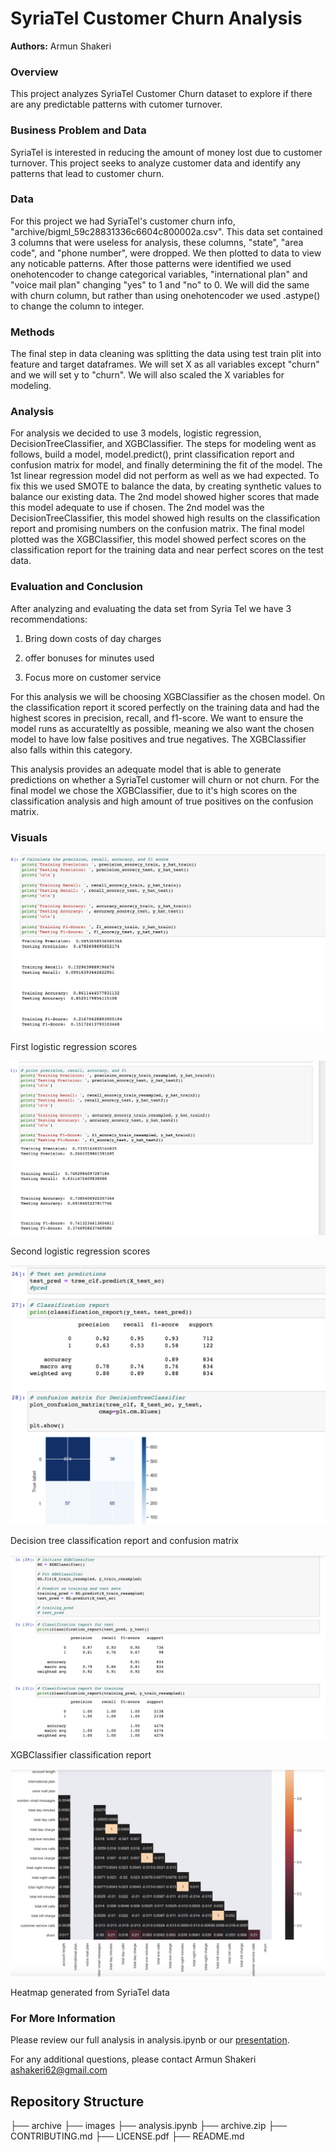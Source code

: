 
# SyriaTel Customer Churn Analysis
**Authors:** Armun Shakeri


### Overview

This project analyzes SyriaTel Customer Churn dataset to explore if there are any predictable patterns with cutomer turnover.

### Business Problem and Data

SyriaTel is interested in reducing the amount of money lost due to customer turnover. This project seeks to analyze customer data and identify any patterns that lead to customer churn. 


### Data

For this project we had SyriaTel's customer churn info, "archive/bigml_59c28831336c6604c800002a.csv". This data set contained 3 columns that were useless for analysis, these columns, "state", "area code", and "phone number", were dropped. We then plotted to data to view any noticable patterns. After those patterns were identified we used onehotencoder to change categorical variables,  "international plan" and "voice mail plan" changing "yes" to 1 and "no" to 0. We will did the same with churn column, but rather than using onehotencoder we used .astype() to change the column to integer. 

### Methods 

The final step in data cleaning was splitting the data using test train plit into feature and target dataframes. We will set X as all variables except "churn" and we will set y to "churn". We will also scaled the X variables for modeling.

### Analysis 

For analysis we decided to use 3 models, logistic regression, DecisionTreeClassifier, and XGBClassifier. The steps for modeling went as follows, build a model, model.predict(), print classification report and confusion matrix for model, and finally determining the fit of the model. The 1st linear regression model did not perform as well as we had expected. To fix this we used SMOTE to balance the data, by creating synthetic values to balance our existing data. The 2nd model showed higher scores that made this model adequate to use if chosen. The 2nd model was the DecisionTreeClassifier, this model showed high results on the classification report and promising numbers on the confusion matrix. The final model plotted was the XGBClassifier, this model showed perfect scores on the classification report for the training data and near perfect scores on the test data. 

### Evaluation and Conclusion 

After analyzing and evaluating the data set from Syria Tel we have 3 recommendations:

1) Bring down costs of day charges

2) offer bonuses for minutes used 

2) Focus more on customer service 

For this analysis we will be choosing XGBClassifier as the chosen model. On the classification report it scored perfectly on the training data and had the highest scores in precision, recall, and f1-score. We want to ensure the model runs as accurateltly as possible, meaning we also want the chosen model to have low false positives and true negatives. The XGBClassifier also falls within this category.

This analysis provides an adequate model that is able to generate predictions on whether a SyriaTel customer will churn or not churn. For the final model we chose the XGBClassifier, due to it's high scores on the classification analysis and high amount of true positives on the confusion matrix.

### Visuals

![graph1](./images/1.png)

First logistic regression scores

![graph2](./images/2.png)

Second logistic regression scores

![graph3](./images/3.png)

Decision tree classification report and confusion matrix

![graph4](./images/4.png)

XGBClassifier classification report

![graph5](./images/heatmap.png)

Heatmap generated from SyriaTel data 

### For More Information

Please review our full analysis in analysis.ipynb or our [presentation](./DS_Project_Presentation.pdf).

For any additional questions, please contact Armun Shakeri ashakeri62@gmail.com 

## Repository Structure

├── archive
├── images
├── analysis.ipynb
├── archive.zip
├── CONTRIBUTING.md
├── LICENSE.pdf
├── README.md 

